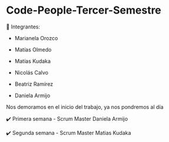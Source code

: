 # Code-People-Tercer-Semestre

:pushpin: Integrantes:

- Marianela Orozco

- Matías Olmedo

- Matías Kudaka

- Nicolás Calvo

- Beatriz Ramírez

- Daniela Armijo

Nos demoramos en el inicio del trabajo, ya nos pondremos al día

:heavy_check_mark: Primera semana - Scrum Master Daniela Armijo

:heavy_check_mark: Segunda semana - Scrum Master Matias Kudaka
